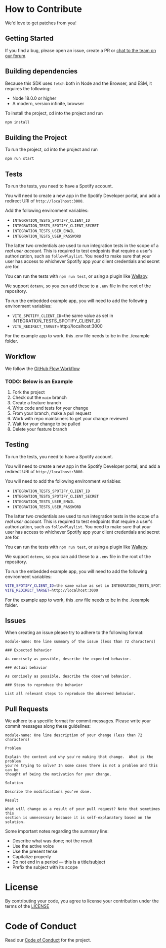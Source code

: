 # How to Contribute

We'd love to get patches from you!

## Getting Started

If you find a bug, please open an issue, create a PR or [chat to the team on our forum](https://community.spotify.com/t5/Spotify-for-Developers/bd-p/Spotify_Developer).

## Building dependencies

Because this SDK uses `fetch` both in Node and the Browser, and ESM, it requires the following:

- Node 18.0.0 or higher
- A modern, version infinite, browser

To install the project, cd into the project and run

```bash
npm install
```

## Building the Project

To run the project, cd into the project and run

```bash
npm run start
```

## Tests

To run the tests, you need to have a Spotify account.

You will need to create a new app in the Spotify Developer portal, and add a redirect URI of `http://localhost:3000`.

Add the following environment variables:

- `INTEGRATION_TESTS_SPOTIFY_CLIENT_ID`
- `INTEGRATION_TESTS_SPOTIFY_CLIENT_SECRET`
- `INTEGRATION_TESTS_USER_EMAIL`
- `INTEGRATION_TESTS_USER_PASSWORD`

The latter two credentials are used to run integration tests in the scope of a *real user account*. This is required to test endpoints that require a user's authorization, such as `followPlaylist`. You need to make sure that your user has access to whichever Spotify app your client credentials and secret are for.

You can run the tests with `npm run test`, or using a plugin like [Wallaby](https://wallabyjs.com/).

We support `dotenv`, so you can add these to a `.env` file in the root of the repository.

To run the embedded example app, you will need to add the following environment variables:

- `VITE_SPOTIFY_CLIENT_ID`=the same value as set in INTEGRATION_TESTS_SPOTIFY_CLIENT_ID
- `VITE_REDIRECT_TARGET`=http://localhost:3000

For the example app to work, this .env file needs to be in the ./example folder.

## Workflow

We follow the [GitHub Flow Workflow](https://guides.github.com/introduction/flow/)

### TODO: Below is an Example

1. Fork the project
2. Check out the `main` branch
3. Create a feature branch
4. Write code and tests for your change
5. From your branch, make a pull request
6. Work with repo maintainers to get your change reviewed
7. Wait for your change to be pulled
8. Delete your feature branch

## Testing

To run the tests, you need to have a Spotify account.

You will need to create a new app in the Spotify Developer portal, and add a redirect URI of `http://localhost:3000`.

You will need to add the following environment variables:

- `INTEGRATION_TESTS_SPOTIFY_CLIENT_ID`
- `INTEGRATION_TESTS_SPOTIFY_CLIENT_SECRET`
- `INTEGRATION_TESTS_USER_EMAIL`
- `INTEGRATION_TESTS_USER_PASSWORD`

The latter two credentials are used to run integration tests in the scope of a *real user account*. This is required to test endpoints that require a user's authorization, such as `followPlaylist`. You need to make sure that your user has access to whichever Spotify app your client credentials and secret are for.

You can run the tests with `npm run test`, or using a plugin like [Wallaby](https://wallabyjs.com/).

We support `dotenv`, so you can add these to a `.env` file in the root of the repository.

To run the embedded example app, you will need to add the following environment variables:

```bash
VITE_SPOTIFY_CLIENT_ID=the same value as set in INTEGRATION_TESTS_SPOTIFY_CLIENT_ID
VITE_REDIRECT_TARGET=http://localhost:3000
```

For the example app to work, this .env file needs to be in the ./example folder.

## Issues

When creating an issue please try to adhere to the following format:

    module-name: One line summary of the issue (less than 72 characters)

    ### Expected behavior

    As concisely as possible, describe the expected behavior.

    ### Actual behavior

    As concisely as possible, describe the observed behavior.

    ### Steps to reproduce the behavior

    List all relevant steps to reproduce the observed behavior.

## Pull Requests

We adhere to a specific format for commit messages. Please write your commit
messages along these guidelines:

    module-name: One line description of your change (less than 72 characters)

    Problem

    Explain the context and why you're making that change.  What is the problem
    you're trying to solve? In some cases there is not a problem and this can be
    thought of being the motivation for your change.

    Solution

    Describe the modifications you've done.

    Result

    What will change as a result of your pull request? Note that sometimes this
    section is unnecessary because it is self-explanatory based on the solution.

Some important notes regarding the summary line:

- Describe what was done; not the result
- Use the active voice
- Use the present tense
- Capitalize properly
- Do not end in a period — this is a title/subject
- Prefix the subject with its scope

# License

By contributing your code, you agree to license your contribution under the 
terms of the [LICENSE](LICENSE)

# Code of Conduct

Read our [Code of Conduct](CODE_OF_CONDUCT.md) for the project.
